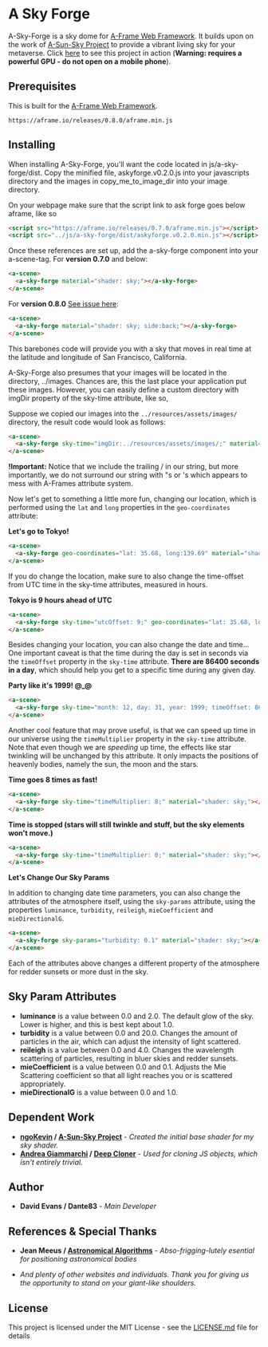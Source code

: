 # A Sky Forge

A-Sky-Forge is a sky dome for [A-Frame Web Framework](https://aframe.io/). It builds upon on the work of [A-Sun-Sky Project](https://github.com/ngokevin/kframe/tree/master/components/sun-sky) to provide a vibrant living sky for your metaverse. Click [here](http://code-panda.com/pages/projects/v0_2_0/a_sky_forge_example) to see this project in action (**Warning: requires a powerful GPU - do not open on a mobile phone**).

## Prerequisites

This is built for the [A-Frame Web Framework](https://aframe.io/).

`https://aframe.io/releases/0.8.0/aframe.min.js`

## Installing

When installing A-Sky-Forge, you'll want the code located in js/a-sky-forge/dist.
Copy the minified file, askyforge.v0.2.0.js into your javascripts directory and the images in copy_me_to_image_dir into your image directory.

On your webpage make sure that the script link to ask forge goes below aframe, like so

```html
<script src="https://aframe.io/releases/0.7.0/aframe.min.js"></script>
<script src="../js/a-sky-forge/dist/askyforge.v0.2.0.min.js"></script>
```

Once these references are set up, add the a-sky-forge component into your a-scene-tag.
For **version 0.7.0** and below:

```html
<a-scene>
  <a-sky-forge material="shader: sky;"></a-sky-forge>
</a-scene>
```

For **version 0.8.0** [See issue here](https://github.com/aframevr/aframe/issues/3428):
```html
<a-scene>
  <a-sky-forge material="shader: sky; side:back;"></a-sky-forge>
</a-scene>
```

This barebones code will provide you with a sky that moves in real time at the latitude and longitude of San Francisco, California.

A-Sky-Forge also presumes that your images will be located in the directory, ../images. Chances are, this the last place your application put these images. However, you can easily define a custom directory with imgDir property of the sky-time attribute, like so,

Suppose we copied our images into the `../resources/assets/images/` directory, the result code would look as follows:
```html
<a-scene>
  <a-sky-forge sky-time="imgDir:../resources/assets/images/;" material="shader: sky;"></a-sky-forge>
</a-scene>
```

**!Important:** Notice that we include the trailing / in our string, but more importantly, we do not surround our string with "s or 's which appears to mess with A-Frames attribute system.

Now let's get to something a little more fun, changing our location, which is performed using the `lat` and `long` properties in the `geo-coordinates` attribute:

**Let's go to Tokyo!**
```html
<a-scene>
  <a-sky-forge geo-coordinates="lat: 35.68, long:139.69" material="shader: sky;"></a-sky-forge>
</a-scene>
```

If you do change the location, make sure to also change the time-offset from UTC time in the sky-time attributes, measured in hours.

**Tokyo is 9 hours ahead of UTC**
```html
<a-scene>
  <a-sky-forge sky-time="utcOffset: 9;" geo-coordinates="lat: 35.68, long:139.69" material="shader: sky;"></a-sky-forge>
</a-scene>
```

Besides changing your location, you can also change the date and time...
One important caveat is that the time during the day is set in seconds via the `timeOffset` property in the `sky-time` attribute.
**There are 86400 seconds in a day**, which should help you get to a specific time during any given day.

**Party like it's 1999! @_@**
```html
<a-scene>
  <a-sky-forge sky-time="month: 12, day: 31, year: 1999; timeOffset: 86390" material="shader: sky;"></a-sky-forge>
</a-scene>
```

Another cool feature that may prove useful, is that we can speed up time in our universe using the `timeMultiplier` property in the `sky-time` attribute. Note that even though we are *speeding* up time, the effects like star twinkling will be unchanged by this attribute. It only impacts the positions of heavenly bodies, namely the sun, the moon and the stars.

**Time goes 8 times as fast!**
```html
<a-scene>
  <a-sky-forge sky-time="timeMultiplier: 8;" material="shader: sky;"></a-sky-forge>
</a-scene>
```

**Time is stopped (stars will still twinkle and stuff, but the sky elements won't move.)**
```html
<a-scene>
  <a-sky-forge sky-time="timeMultiplier: 0;" material="shader: sky;"></a-sky-forge>
</a-scene>
```

**Let's Change Our Sky Params**

In addition to changing date time parameters, you can also change the attributes of the atmosphere itself, using the `sky-params` attribute, using the properties `luminance`, `turbidity`, `reileigh`, `mieCoefficient` and `mieDirectionalG`.

```html
<a-scene>
  <a-sky-forge sky-params="turbidity: 0.1" material="shader: sky;"></a-sky-forge>
</a-scene>
```

Each of the attributes above changes a different property of the atmosphere for redder sunsets or more dust in the sky.

## Sky Param Attributes
* **luminance** is a value between 0.0 and 2.0. The default glow of the sky. Lower is higher, and this is best kept about 1.0.
* **turbidity** is a value between 0.0 and 20.0. Changes the amount of particles in the air, which can adjust the intensity of light scattered.
* **reileigh** is a value between 0.0 and 4.0. Changes the wavelength scattering of particles, resulting in bluer skies and redder sunsets.
* **mieCoefficient** is a value between 0.0 and 0.1. Adjusts the Mie Scattering coefficient so that all light reaches you or is scattered appropriately.
* **mieDirectionalG** is a value between 0.0 and 1.0.

## Dependent Work
* **[ngoKevin](https://www.npmjs.com/~ngokevin) / [A-Sun-Sky Project](https://github.com/ngokevin/kframe/tree/master/components/sun-sky)** - *Created the initial base shader for my sky shader.*
* **[Andrea Giammarchi](https://github.com/WebReflection) / [Deep Cloner](https://github.com/WebReflection/cloner)** - *Used for cloning JS objects, which isn't entirely trivial.*

## Author
* **David Evans / Dante83** - *Main Developer*

## References & Special Thanks
* **Jean Meeus / [Astronomical Algorithms](http://www.willbell.com/math/mc1.htm)** - *Abso-frigging-lutely esential for positioning astronomical bodies*

* *And plenty of other websites and individuals. Thank you for giving us the opportunity to stand on your giant-like shoulders.*

## License

This project is licensed under the MIT License - see the [LICENSE.md](LICENSE.md) file for details
